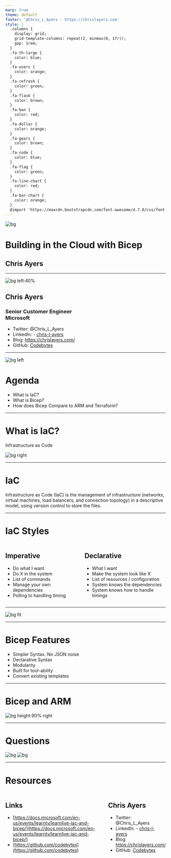 ```yaml
---
marp: true
theme: default
footer: '@Chris_L_Ayers - https://chrislayers.com'
style: |
  .columns {
    display: grid;
    grid-template-columns: repeat(2, minmax(0, 1fr));
    gap: 1rem;
  }
  .fa-th-large {
    color: blue;
  }
  .fa-users {
    color: orange;
  }
  .fa-refresh {
    color: green;
  }
  .fa-flask {
    color: brown;
  }
  .fa-ban {
    color: red;
  }
  .fa-dollar {
    color: orange;
  }
  .fa-gears {
    color: brown;
  }
  .fa-code {
    color: blue;
  }
  .fa-flag {
    color: green;
  }
  .fa-line-chart {
    color: red;
  }
  .fa-bar-chart {
    color: orange;
  }
  @import 'https://maxcdn.bootstrapcdn.com/font-awesome/4.7.0/css/font-awesome.min.css';
---
```


![bg](./img/background.jpg)
# Building in the Cloud with Bicep
## Chris Ayers

---

![bg left:40%](./img/portrait.jpg)

## Chris Ayers
### Senior Customer Engineer<br>Microsoft

- Twitter: @Chris\_L\_Ayers
- LinkedIn: - [chris\-l\-ayers](https://linkedin.com/in/chris-l-ayers/)
- Blog: [https://chrislayers\.com/](https://chrislayers.com/)
- GitHub: [Codebytes](https://github.com/codebytes)

---
![bg left](./img/background.jpg)

# Agenda
- What is IaC? 
- What is Bicep?
- How does Bicep Compare to ARM and Terraform?

---

# What is IaC?
Infrastructure as Code

![bg right](img/background.jpg)

---

# IaC

Infrastructure as Code (IaC) is the management of infrastructure (networks, virtual machines, load balancers, and connection topology) in a descriptive model, using version control to store the files.

---

# IaC Styles

<div class="columns">
<div>

## Imperative

- Do what I want
- Do X in the system
- List of commands
- Manage your own dependencies
- Polling to handling timing

</div>
<div>

## Declarative

- What I want
- Make the system look like X
- List of resources / configuration
- System knows the dependencies
- System knows how to handle timings

</div>

</div>

---

![bg fit](./img/imp-vs-decl.png)

---

# Bicep Features

- Simpler Syntax. No JSON noise
- Declarative Syntax
- Modularity
- Built for tool-ability
- Convert existing templates

___

# Bicep and ARM

![bg height:90% right](./img/bicep-arm.png)


---

# Questions

![bg](./img/background.jpg)
![bg](./img/owl.png)

---

# Resources

<div class="columns">
<div>

## Links

- [https://docs.microsoft.com/en-us/events/learntv/learnlive-iac-and-bicep/](https://docs.microsoft.com/en-us/events/learntv/learnlive-iac-and-bicep/)
- [https://github.com/codebytes](https://github.com/codebytes)

</div>
<div>

## Chris Ayers
- Twitter: @Chris\_L\_Ayers
- LinkedIn: - [chris\-l\-ayers](https://linkedin.com/in/chris-l-ayers/)
- Blog: [https://chrislayers\.com/](https://chrislayers.com/)
- GitHub: [Codebytes](https://github.com/codebytes)

</div>

</div>

